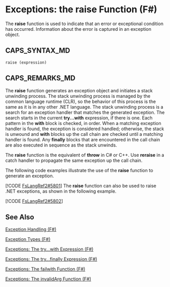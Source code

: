 # Exceptions: the raise Function (F#)

The **raise** function is used to indicate that an error or exceptional condition has occurred. Information about the error is captured in an exception object.


## CAPS_SYNTAX_MD

```
raise (expression)
```

## CAPS_REMARKS_MD
The **raise** function generates an exception object and initiates a stack unwinding process. The stack unwinding process is managed by the common language runtime (CLR), so the behavior of this process is the same as it is in any other .NET language. The stack unwinding process is a search for an exception handler that matches the generated exception. The search starts in the current **try...with** expression, if there is one. Each pattern in the **with** block is checked, in order. When a matching exception handler is found, the exception is considered handled; otherwise, the stack is unwound and **with** blocks up the call chain are checked until a matching handler is found. Any **finally** blocks that are encountered in the call chain are also executed in sequence as the stack unwinds.

The **raise** function is the equivalent of **throw** in C# or C++. Use **reraise** in a catch handler to propagate the same exception up the call chain.

The following code examples illustrate the use of the **raise** function to generate an exception.

[!CODE [FsLangRef2#5801](../CodeSnippet/VS_Snippets_Fsharp/fslangref2/FSharp/fs/raise.fs#5801)]
    The **raise** function can also be used to raise .NET exceptions, as shown in the following example.

[!CODE [FsLangRef2#5802](../CodeSnippet/VS_Snippets_Fsharp/fslangref2/FSharp/fs/raise.fs#5802)]
    
## See Also
[Exception Handling &#40;F&#35;&#41;](Exception+Handling+%28F%23%29.md)

[Exception Types &#40;F&#35;&#41;](Exception+Types+%28F%23%29.md)

[Exceptions: The try...with Expression &#40;F&#35;&#41;](Exceptions%3A+The+try...with+Expression+%28F%23%29.md)

[Exceptions: The try...finally Expression &#40;F&#35;&#41;](Exceptions%3A+The+try...finally+Expression+%28F%23%29.md)

[Exceptions: The failwith Function &#40;F&#35;&#41;](Exceptions%3A+The+failwith+Function+%28F%23%29.md)

[Exceptions: The invalidArg Function &#40;F&#35;&#41;](Exceptions%3A+The+invalidArg+Function+%28F%23%29.md)

